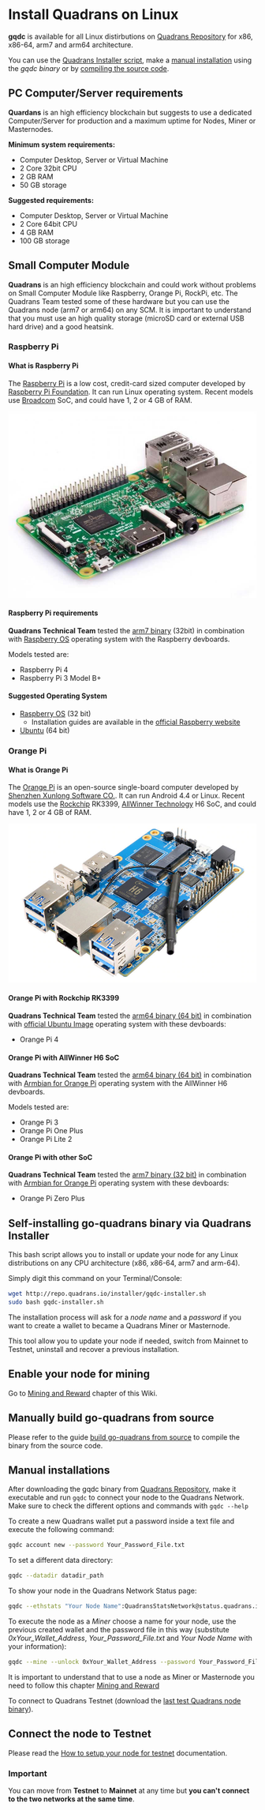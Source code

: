 Install Quadrans on Linux
======================

**gqdc** is available for all Linux distirbutions on [Quadrans Repository](https://repo.quadrans.io/linux/) for x86, x86-64, arm7 and arm64 architecture.

You can use the [Quadrans Installer script](#self-installing-go-quadrans-binary-via-quadrans-installer), make a [manual installation](#manual-installations) using the *gqdc binary* or by [compiling the source code](#manually-build-go-quadrans-from-source).

## PC Computer/Server requirements

**Quardans** is an high efficiency blockchain but suggests to use a dedicated Computer/Server for production and a maximum uptime for Nodes, Miner or Masternodes.

**Minimum system requirements:**

* Computer Desktop, Server or Virtual Machine
* 2 Core 32bit CPU
* 2 GB RAM
* 50 GB storage

**Suggested requirements:**

* Computer Desktop, Server or Virtual Machine
* 2 Core 64bit CPU
* 4 GB RAM
* 100 GB storage

## Small Computer Module

**Quadrans** is an high efficiency blockchain and could work without problems on Small Computer Module like Raspberry, Orange Pi, RockPi, etc. The Quadrans Team tested some of these hardware but you can use the Quadrans node (arm7 or arm64) on any SCM. It is important to understand that you must use an high quality storage (microSD card or external USB hard drive) and a good heatsink.

### Raspberry Pi
#### What is Raspberry Pi

The [Raspberry Pi](https://www.raspberrypi.org) is a low cost, credit-card sized computer developed by [Raspberry Pi Foundation](https://www.raspberrypi.org). It can run Linux operating system. Recent models use [Broadcom](https://en.wikipedia.org/wiki/Broadcom_Inc.) SoC, and could have 1, 2 or 4 GB of RAM.


![img400](../../_static/images/nodes/raspberry-pi-3-board.jpg)

#### Raspberry Pi requirements
**Quadrans Technical Team** tested the [arm7 binary](http://repo.quadrans.io/arm/arm7/) (32bit) in combination with [Raspberry OS](https://www.raspberrypi.org/software/) operating system with the Raspberry devboards.

Models tested are:

* Raspberry Pi 4
* Raspberry Pi 3 Model B+

#### Suggested Operating System
* [Raspberry OS](https://www.raspberrypi.org/software/) (32 bit)
  * Installation guides are available in the [official Raspberry website](https://www.raspberrypi.org)
* [Ubuntu](https://ubuntu.com/download/raspberry-pi) (64 bit)

### Orange Pi
#### What is Orange Pi

The [Orange Pi](https://www.orangepi.org/) is an open-source single-board computer developed by [Shenzhen Xunlong Software CO.](https://www.orangepi.org/). It can run Android 4.4 or Linux. Recent models use the [Rockchip](https://en.wikipedia.org/wiki/Rockchip) RK3399, [AllWinner Technology](https://en.wikipedia.org/wiki/Allwinner_Technology) H6 SoC, and could have 1, 2 or 4 GB of RAM.

![img400](../../_static/images/nodes/orange-pi-3-h6-2gb-board.jpg)

#### Orange Pi with Rockchip RK3399

**Quadrans Technical Team** tested the [arm64 binary (64 bit)](http://repo.quadrans.io/arm/arm64/) in combination with [official Ubuntu Image](http://www.orangepi.org/downloadresources/) operating system with these devboards:

* Orange Pi 4

#### Orange Pi with AllWinner H6 SoC

**Quadrans Technical Team** tested the [arm64 binary (64 bit)](http://repo.quadrans.io/arm/arm64/) in combination with [Armbian for Orange Pi](https://www.armbian.com/download/?tx_maker=xunlong) operating system with the AllWinner H6 devboards.

Models tested are:

* Orange Pi 3
* Orange Pi One Plus
* Orange Pi Lite 2

#### Orange Pi with other SoC

**Quadrans Technical Team** tested the [arm7 binary (32 bit)](http://repo.quadrans.io/arm/arm7/) in combination with [Armbian for Orange Pi](https://www.armbian.com/download/?tx_maker=xunlong) operating system with these devboards:

* Orange Pi Zero Plus

## Self-installing go-quadrans binary via Quadrans Installer

This bash script allows you to install or update your node for any Linux distributions on any CPU architecture (x86, x86-64, arm7 and arm-64).

Simply digit this command on your Terminal/Console:

``` bash
wget http://repo.quadrans.io/installer/gqdc-installer.sh
sudo bash gqdc-installer.sh
``` 

The installation process will ask for a *node name* and a *password* if you want to create a wallet to became a Quadrans Miner or Masternode.

This tool allow you to update your node if needed, switch from Mainnet to Testnet, uninstall and recover a previous installation.

## Enable your node for mining

Go to [Mining and Reward](../../cryptocurrencies/mining_and_reward) chapter of this Wiki.

## Manually build go-quadrans from source

Please refer to the guide [build go-quadrans from source](../build/source-code) to compile the binary from the source code.

## Manual installations

After downloading the gqdc binary from [Quadrans Repository](https://repo.quadrans.io/linux/), make it executable and run `gqdc` to connect your node to the Quadrans Network. Make sure to check the different options and commands with `gqdc --help`

To create a new Quadrans wallet put a password inside a text file and execute the following command:

``` bash
gqdc account new --password Your_Password_File.txt
``` 

To set a different data directory:

``` bash
gqdc --datadir datadir_path
``` 

To show your node in the Quadrans Network Status page:

``` bash
gqdc --ethstats "Your Node Name":QuadransStatsNetwork@status.quadrans.io:3000
``` 

To execute the node as a *Miner* choose a name for your node, use the previous created wallet and the password file in this way (substitute *0xYour_Wallet_Address*, *Your_Password_File.txt* and *Your Node Name* with your information):

``` bash
gqdc --mine --unlock 0xYour_Wallet_Address --password Your_Password_File.txt  --ethstats "Your Node Name":QuadransStatsNetwork@status.quadrans.io:3000
``` 

It is important to understand that to use a node as Miner or Masternode you need to follow this chapter [Mining and Reward](../../cryptocurrencies/mining_and_reward)

To connect to Quadrans Testnet (download the [last test Quadrans node binary](../management/testnet)).

## Connect the node to Testnet 

Please read the [How to setup your node for testnet](../management/testnet) documentation.

### Important

You can move from **Testnet** to **Mainnet** at any time but **you can\'t connect to the two networks at the same time**.